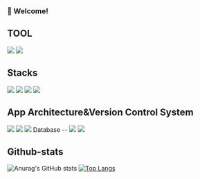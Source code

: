 <!-- info -->
### :wave: Welcome!


<!-- TASTEYOM -->
<div align="center">
  
</div>

TOOL
--
<img src="https://img.shields.io/badge/eclipseide%2C2255.svg?&style=for-the-badge&logo=eclipseide&logoColor=white">
<img src="https://img.shields.io/badge/intellijidea%000000.svg?&style=for-the-badge&logo=intellijidea&logoColor=white">

Stacks
--
<img src="https://img.shields.io/badge/java-%23007396.svg?&style=for-the-badge&logo=java&logoColor=white" /> <img src="https://img.shields.io/badge/javascript-%23F7DF1E.svg?&style=for-the-badge&logo=javascript&logoColor=black" />
<img src="https://img.shields.io/badge/springboot-%6DB33F.svg?&style=for-the-badge&logo=springboot&logoColor=white">
<img src="https://img.shields.io/badge/springsecurity-%6DB33F.svg?&style=for-the-badge&logo=springsecurity&logoColor=white">


App Architecture&Version Control System
--
<img src="https://img.shields.io/badge/react%61DAFB.svg?&style=for-the-badge&logo=react&logoColor=white">
<img src="https://img.shields.io/badge/github%181717.svg?&style=for-the-badge&logo=github&logoColor=white">
<img src="https://img.shields.io/badge/git%F05032.svg?&style=for-the-badge&logo=git&logoColor=white">
Database
--
<img src="https://img.shields.io/badge/oracle-%F80000.svg?&style=for-the-badge&logo=oracle&logoColor=white">
<img src="https://img.shields.io/badge/mysql-%4479A1.svg?&style=for-the-badge&logo=mysql&logoColor=white">



Github-stats
--
![Anurag's GitHub stats](https://github-readme-stats.vercel.app/api?username=hee9005&show_icons=true&theme=radical)
[![Top Langs](https://github-readme-stats.vercel.app/api/top-langs/?username=hee9005&layout=compact)](https://github.com/hee9005/github-readme-stats)
